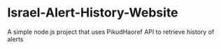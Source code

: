 # Israel-Alert-History-Website
A simple node.js project that uses PikudHaoref API to retrieve history of alerts
